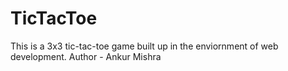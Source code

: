 # TicTacToe
This is a 3x3 tic-tac-toe game built up in the enviornment of web development.
Author - Ankur Mishra